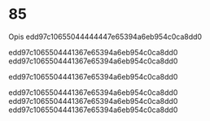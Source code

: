 85
==

Opis
edd97c10655044444447e65394a6eb954c0ca8dd0

edd97c1065504441367e65394a6eb954c0ca8dd0
edd97c1065504441367e65394a6eb954c0ca8dd0

edd97c1065504441367e65394a6eb954c0ca8dd0



edd97c1065504441367e65394a6eb954c0ca8dd0
edd97c1065504441367e65394a6eb954c0ca8dd0
edd97c1065504441367e65394a6eb954c0ca8dd0
